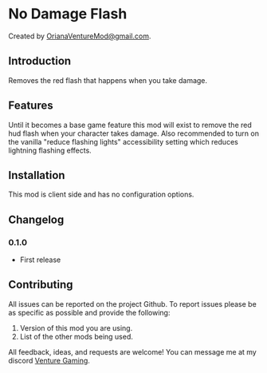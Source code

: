 # No Damage Flash

Created by [OrianaVentureMod@gmail.com](https://github.com/OrianaVenture/VentureValheim).

## Introduction

Removes the red flash that happens when you take damage.

## Features

Until it becomes a base game feature this mod will exist to remove the red hud flash when your character takes damage. Also recommended to turn on the vanilla "reduce flashing lights" accessibility setting which reduces lightning flashing effects.

## Installation

This mod is client side and has no configuration options.

## Changelog

### 0.1.0

* First release

## Contributing

All issues can be reported on the project Github. To report issues please be as specific as possible and provide the following:

1. Version of this mod you are using.
2. List of the other mods being used.

All feedback, ideas, and requests are welcome! You can message me at my discord [Venture Gaming](https://discord.gg/tAd5hapt88).
